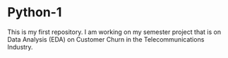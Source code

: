 # Python-1
This is my first repository. I am working on my semester project that is on Data Analysis (EDA) on Customer Churn in the Telecommunications Industry.

